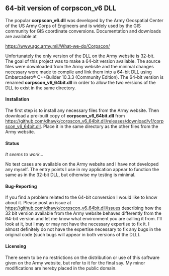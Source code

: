 ## 64-bit version of corpscon_v6 DLL

The popular **corpscon_v6.dll** was developed by the Army Geospatial Center of the US Army Corps of Engineers and is widely used by the GIS community for GIS coordinate conversions.  Documentation and downloads are available at 

https://www.agc.army.mil/What-we-do/Corpscon/

Unfortunately the only version of the DLL on the Army website is 32-bit.  The goal of this project was to make a 64-bit version available.  The source files were downloaded from the Army website and the minimal changes necessary were made to compile and link them into a 64-bit DLL using Embarcadero® C++Builder 10.3.3 (Community Edition).   The 64-bit version is renamed **corpscon_v6_64bit.dll** in order to allow the two versions of the DLL to exist in the same directory.

#### Installation

The first step is to install any necessary files from the Army website.  Then download a pre-built copy of **corpscon_v6_64bit.dll** from https://github.com/dhawk/corpscon_v6_64bit.dll/releases/download/v1/corpscon_v6_64bit.dll.  Place it in the same directory as the other files from the Army website.

#### Status

*It seems to work...*

No test cases are available on the Army website and I have not developed any myself.  The entry points I use in my application appear to function the same as in the 32-bit DLL, but otherwise my testing is minimal.  

#### Bug-Reporting

If you find a problem related to the 64-bit conversion I would like to know about it.  Please post an issue at https://github.com/dhawk/corpscon_v6_64bit.dll/issues  describing how the 32 bit version available from the Army website behaves differently from the 64-bit version and let me know what environment you are calling it from.  I'll look at it, but I may or may not have the necessary expertise to fix it.  I almost definitely do not have the expertise necessary to fix any bugs in the original code (such bugs will appear in both versions of the DLL).

#### Licensing

There seem to be no restrictions on the distribution or use of this software given on the Army website, but refer to it for the final say.  My minor modifications are hereby placed in the public domain. 